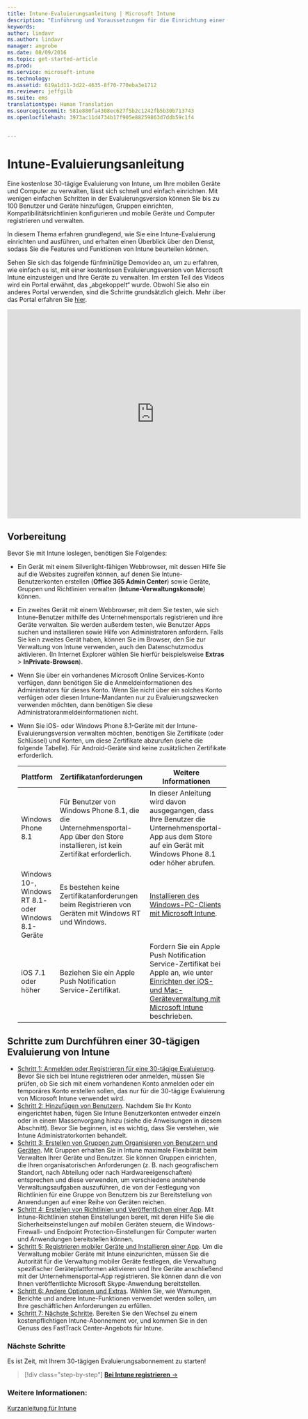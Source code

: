 ```yaml
---
title: Intune-Evaluierungsanleitung | Microsoft Intune
description: "Einführung und Voraussetzungen für die Einrichtung einer kostenlosen 30-tägigen Evaluierungsversion von Intune."
keywords: 
author: lindavr
ms.author: lindavr
manager: angrobe
ms.date: 08/09/2016
ms.topic: get-started-article
ms.prod: 
ms.service: microsoft-intune
ms.technology: 
ms.assetid: 619a1d11-3d22-4635-8f70-770eba3e1712
ms.reviewer: jeffgilb
ms.suite: ems
translationtype: Human Translation
ms.sourcegitcommit: 581e880fa4308ec627f5b2c1242fb5b30b713743
ms.openlocfilehash: 3973ac11d4734b17f905e88259863d7ddb59c1f4


---
```


# Intune-Evaluierungsanleitung
Eine kostenlose 30-tägige Evaluierung von Intune, um Ihre mobilen Geräte und Computer zu verwalten, lässt sich schnell und einfach einrichten. Mit wenigen einfachen Schritten in der Evaluierungsversion können Sie bis zu 100 Benutzer und Geräte hinzufügen, Gruppen einrichten, Kompatibilitätsrichtlinien konfigurieren und mobile Geräte und Computer registrieren und verwalten.

In diesem Thema erfahren grundlegend, wie Sie eine Intune-Evaluierung einrichten und ausführen, und erhalten einen Überblick über den Dienst, sodass Sie die Features und Funktionen von Intune beurteilen können.

Sehen Sie sich das folgende fünfminütige Demovideo an, um zu erfahren, wie einfach es ist, mit einer kostenlosen Evaluierungsversion von Microsoft Intune einzusteigen und Ihre Geräte zu verwalten. Im ersten Teil des Videos wird ein Portal erwähnt, das „abgekoppelt“ wurde. Obwohl Sie also ein anderes Portal verwenden, sind die Schritte grundsätzlich gleich. Mehr über das Portal erfahren Sie [hier](https://docs.microsoft.com/intune/deploy-use/account-portal-merged-with-Office-365).

<iframe width="675" height="480" src="https://www.youtube.com/embed/ltcZvm4VOFU" frameborder="0" allowfullscreen></iframe>

## Vorbereitung
Bevor Sie mit Intune loslegen, benötigen Sie Folgendes:

-   Ein Gerät mit einem Silverlight-fähigen Webbrowser, mit dessen Hilfe Sie auf die Websites zugreifen können, auf denen Sie Intune-Benutzerkonten erstellen (**Office 365 Admin Center**) sowie Geräte, Gruppen und Richtlinien verwalten (**Intune-Verwaltungskonsole**) können.

-   Ein zweites Gerät mit einem Webbrowser, mit dem Sie testen, wie sich Intune-Benutzer mithilfe des Unternehmensportals registrieren und ihre Geräte verwalten. Sie werden außerdem testen, wie Benutzer Apps suchen und installieren sowie Hilfe von Administratoren anfordern. Falls Sie kein zweites Gerät haben, können Sie im Browser, den Sie zur Verwaltung von Intune verwenden, auch den Datenschutzmodus aktivieren. (In Internet Explorer wählen Sie hierfür beispielsweise **Extras** &gt; **InPrivate-Browsen**).

-   Wenn Sie über ein vorhandenes Microsoft Online Services-Konto verfügen, dann benötigen Sie die Anmeldeinformationen des Administrators für dieses Konto. Wenn Sie nicht über ein solches Konto verfügen oder diesen Intune-Mandanten nur zu Evaluierungszwecken verwenden möchten, dann benötigen Sie diese Administratoranmeldeinformationen nicht.

-   Wenn Sie iOS- oder Windows Phone 8.1-Geräte mit der Intune-Evaluierungsversion verwalten möchten, benötigen Sie Zertifikate (oder Schlüssel) und Konten, um diese Zertifikate abzurufen (siehe die folgende Tabelle). Für Android-Geräte sind keine zusätzlichen Zertifikate erforderlich.

    |Plattform|Zertifikatanforderungen|Weitere Informationen|
    |------------|----------------------------|--------------------|
    |Windows Phone 8.1 |Für Benutzer von Windows Phone 8.1, die die Unternehmensportal-App über den Store installieren, ist kein Zertifikat erforderlich. |In dieser Anleitung wird davon ausgegangen, dass Ihre Benutzer die Unternehmensportal-App aus dem Store auf ein Gerät mit Windows Phone 8.1 oder höher abrufen. |
    |Windows 10-, Windows RT 8.1- oder Windows 8.1-Geräte|Es bestehen keine Zertifikatanforderungen beim Registrieren von Geräten mit Windows RT und Windows.|[Installieren des Windows-PC-Clients mit Microsoft Intune](/Intune/Deploy-Use/install-the-windows-pc-client-with-microsoft-intune).|
    |iOS 7.1 oder höher|Beziehen Sie ein Apple Push Notification Service-Zertifikat.|Fordern Sie ein Apple Push Notification Service-Zertifikat bei Apple an, wie unter [Einrichten der iOS- und Mac-Geräteverwaltung mit Microsoft Intune](/Intune/Deploy-Use/set-up-ios-and-mac-management-with-microsoft-intune) beschrieben.|

## Schritte zum Durchführen einer 30-tägigen Evaluierung von Intune
- [Schritt 1: Anmelden oder Registrieren für eine 30-tägige Evaluierung](get-started-with-a-30-day-trial-of-microsoft-intune-step-1.md). Bevor Sie sich bei Intune registrieren oder anmelden, müssen Sie prüfen, ob Sie sich mit einem vorhandenen Konto anmelden oder ein temporäres Konto erstellen sollen, das nur für die 30-tägige Evaluierung von Microsoft Intune verwendet wird.
- [Schritt 2: Hinzufügen von Benutzern](get-started-with-a-30-day-trial-of-microsoft-intune-step-2.md). Nachdem Sie Ihr Konto eingerichtet haben, fügen Sie Intune Benutzerkonten entweder einzeln oder in einem Massenvorgang hinzu (siehe die Anweisungen in diesem Abschnitt). Bevor Sie beginnen, ist es wichtig, dass Sie verstehen, wie Intune Administratorkonten behandelt.
- [Schritt 3: Erstellen von Gruppen zum Organisieren von Benutzern und Geräten](get-started-with-a-30-day-trial-of-microsoft-intune-step-3.md). Mit Gruppen erhalten Sie in Intune maximale Flexibilität beim Verwalten Ihrer Geräte und Benutzer. Sie können Gruppen einrichten, die Ihren organisatorischen Anforderungen (z. B. nach geografischem Standort, nach Abteilung oder nach Hardwareeigenschaften) entsprechen und diese verwenden, um verschiedene anstehende Verwaltungsaufgaben auszuführen, die von der Festlegung von Richtlinien für eine Gruppe von Benutzern bis zur Bereitstellung von Anwendungen auf einer Reihe von Geräten reichen.
- [Schritt 4: Erstellen von Richtlinien und Veröffentlichen einer App](get-started-with-a-30-day-trial-of-microsoft-intune-step-4.md). Mit Intune-Richtlinien stehen Einstellungen bereit, mit deren Hilfe Sie die Sicherheitseinstellungen auf mobilen Geräten steuern, die Windows-Firewall- und Endpoint Protection-Einstellungen für Computer warten und Anwendungen bereitstellen können.
- [Schritt 5: Registrieren mobiler Geräte und Installieren einer App](get-started-with-a-30-day-trial-of-microsoft-intune-step-5.md). Um die Verwaltung mobiler Geräte mit Intune einzurichten, müssen Sie die Autorität für die Verwaltung mobiler Geräte festlegen, die Verwaltung spezifischer Geräteplattformen aktivieren und Ihre Geräte anschließend mit der Unternehmensportal-App registrieren. Sie können dann die von Ihnen veröffentlichte Microsoft Skype-Anwendung bereitstellen.
- [Schritt 6: Andere Optionen und Extras](get-started-with-a-30-day-trial-of-microsoft-intune-step-6.md). Wählen Sie, wie Warnungen, Berichte und andere Intune-Funktionen verwendet werden sollen, um Ihre geschäftlichen Anforderungen zu erfüllen.
- [Schritt 7: Nächste Schritte](get-started-with-a-30-day-trial-of-microsoft-intune-step-7.md). Bereiten Sie den Wechsel zu einem kostenpflichtigen Intune-Abonnement vor, und kommen Sie in den Genuss des FastTrack Center-Angebots für Intune.


### Nächste Schritte
Es ist Zeit, mit Ihrem 30-tägigen Evaluierungsabonnement zu starten!

>[!div class="step-by-step"]
[**Bei Intune registrieren** &rarr;](.\get-started-with-a-30-day-trial-of-microsoft-intune-step-1.md)

### Weitere Informationen:
[Kurzanleitung für Intune](/intune/get-started/start-with-a-paid-subscription-to-microsoft-intune)



<!--HONumber=Oct16_HO2-->


